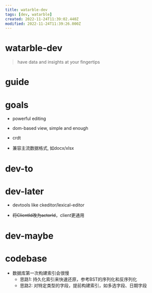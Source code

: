 ```yaml
---
title: watarble-dev
tags: [dev, watarble]
created: 2022-11-24T11:39:02.440Z
modified: 2022-11-24T11:39:26.000Z
---
```


# watarble-dev

> have data and insights at your fingertips

# guide

# goals
- powerful editing
- dom-based view, simple and enough
- crdt

- 兼容主流数据格式, 如docx/xlsx
# dev-to

# dev-later
- devtools like ckeditor/lexical-editor

- ~~将ClientId改为actorId~~，client更通用
# dev-maybe

# codebase
- 数据库第一次构建索引会很慢
  - 思路1: 持久化索引来快速还原，参考BST的序列化和反序列化
  - 思路2: 对特定类型的字段，提前构建索引，如多选字段、日期字段
